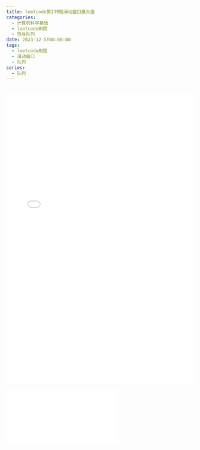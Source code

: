 ```yaml
---
title: leetcode第239题滑动窗口最大值
categories:
  - 计算机科学基础
  - leetcode刷题
  - 栈与队列
date: 2023-12-5T00:00:00
tags:
  - leetcode刷题
  - 滑动窗口
  - 队列
series:
  - 队列
---
```

<div>
  <iframe src="/pdfjs/web/viewer.html?file=/images/posts/leetcode第239题滑动窗口最大值_231205_181326.pdf" width="100%" height="775px" frameborder="0"></iframe>
</div>

![](/images/posts/leetcode第239题滑动窗口最大值_231205_181326.pdf)
